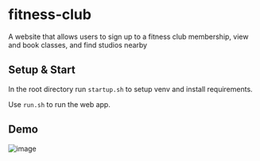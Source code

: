 # fitness-club

A website that allows users to sign up to a fitness club membership, view and book classes, and find studios nearby

## Setup & Start
In the root directory run `startup.sh` to setup venv and install requirements. 

Use `run.sh` to run the web app.

## Demo
![image](https://github.com/lorena-b/fitness-club/assets/46202743/41e55d80-d7a1-42e0-86ab-b57828072887)


